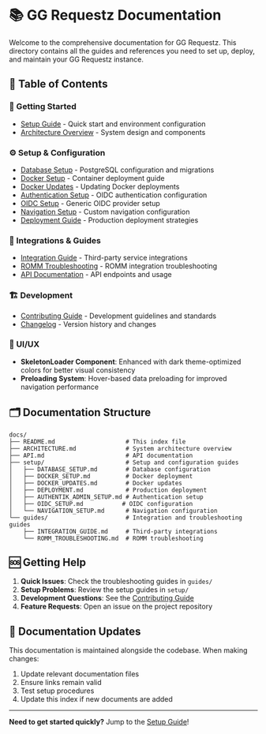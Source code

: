 # 📚 GG Requestz Documentation

Welcome to the comprehensive documentation for GG Requestz. This directory contains all the guides and references you need to set up, deploy, and maintain your GG Requestz instance.

## 📖 Table of Contents

### 🚀 Getting Started

- [Setup Guide](../SETUP.md) - Quick start and environment configuration
- [Architecture Overview](ARCHITECTURE.md) - System design and components

### ⚙️ Setup & Configuration

- [Database Setup](setup/DATABASE_SETUP.md) - PostgreSQL configuration and migrations
- [Docker Setup](setup/DOCKER_SETUP.md) - Container deployment guide
- [Docker Updates](setup/DOCKER_UPDATES.md) - Updating Docker deployments
- [Authentication Setup](setup/AUTHENTIK_ADMIN_SETUP.md) - OIDC authentication configuration
- [OIDC Setup](setup/OIDC_SETUP.md) - Generic OIDC provider setup
- [Navigation Setup](setup/NAVIGATION_SETUP.md) - Custom navigation configuration
- [Deployment Guide](setup/DEPLOYMENT.md) - Production deployment strategies

### 🔌 Integrations & Guides

- [Integration Guide](guides/INTEGRATION_GUIDE.md) - Third-party service integrations
- [ROMM Troubleshooting](guides/ROMM_TROUBLESHOOTING.md) - ROMM integration troubleshooting
- [API Documentation](API.md) - API endpoints and usage

### 🏗️ Development

- [Contributing Guide](../CONTRIBUTING.md) - Development guidelines and standards
- [Changelog](../CHANGELOG.md) - Version history and changes

### 🎨 UI/UX

- **SkeletonLoader Component**: Enhanced with dark theme-optimized colors for better visual consistency
- **Preloading System**: Hover-based data preloading for improved navigation performance

## 🗂️ Documentation Structure

```
docs/
├── README.md                    # This index file
├── ARCHITECTURE.md              # System architecture overview
├── API.md                       # API documentation
├── setup/                       # Setup and configuration guides
│   ├── DATABASE_SETUP.md        # Database configuration
│   ├── DOCKER_SETUP.md          # Docker deployment
│   ├── DOCKER_UPDATES.md        # Docker updates
│   ├── DEPLOYMENT.md            # Production deployment
│   ├── AUTHENTIK_ADMIN_SETUP.md # Authentication setup
│   ├── OIDC_SETUP.md           # OIDC configuration
│   └── NAVIGATION_SETUP.md      # Navigation configuration
└── guides/                      # Integration and troubleshooting guides
    ├── INTEGRATION_GUIDE.md     # Third-party integrations
    └── ROMM_TROUBLESHOOTING.md  # ROMM troubleshooting
```

## 🆘 Getting Help

1. **Quick Issues**: Check the troubleshooting guides in `guides/`
2. **Setup Problems**: Review the setup guides in `setup/`
3. **Development Questions**: See the [Contributing Guide](../CONTRIBUTING.md)
4. **Feature Requests**: Open an issue on the project repository

## 🔄 Documentation Updates

This documentation is maintained alongside the codebase. When making changes:

1. Update relevant documentation files
2. Ensure links remain valid
3. Test setup procedures
4. Update this index if new documents are added

---

**Need to get started quickly?** Jump to the [Setup Guide](../SETUP.md)!
